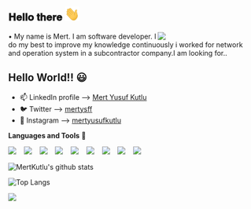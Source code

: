 <h2> 𝐇𝐞𝐥𝐥𝐨 𝐭𝐡𝐞𝐫𝐞 <img src="https://raw.githubusercontent.com/ABSphreak/ABSphreak/master/gifs/Hi.gif" width="30px"></h2>

<img align='right' src='https://user-images.githubusercontent.com/5713670/87202985-820dcb80-c2b6-11ea-9f56-7ec461c497c3.gif' width='200"'>

• My name is Mert. I am software developer. I do my best to improve my knowledge continuously i worked for network and operation system in a subcontractor company.I am looking for..

## Hello World!! 😃
- 📫 LinkedIn profile --> [Mert Yusuf Kutlu](https://www.linkedin.com/in/mert-yusuf-kutlu-8b31ba142/)
- 🐦 Twitter --> [mertysff](https://twitter.com/mertysff)
- 🔔 Instagram --> [mertyusufkutlu](https://www.instagram.com/mertyusufkutlu)

**Languages and Tools** 🎨
<p align="left">
  <img src="https://www.flaticon.com/svg/vstatic/svg/1216/1216733.svg?token=exp=1612170919~hmac=57bc421e2b16251eb81ec32a94d3e919" height="30px"/>
  <span>&nbsp;&nbsp;</span>
  <img src="https://www.flaticon.com/svg/vstatic/svg/732/732190.svg?token=exp=1612170949~hmac=5c03a242f3b29f865951309db577bd31" height="30px" />
  <span>&nbsp;&nbsp;</span>
  <img src="https://www.flaticon.com/svg/vstatic/svg/919/919828.svg?token=exp=1612170972~hmac=8cf533c1dbdccb4bea79f332cce5e16e" height="30px" />
  <span>&nbsp;&nbsp;</span>
  <img src="https://d29fhpw069ctt2.cloudfront.net/icon/image/38839/preview.svg" height="30px" />
  <span>&nbsp;&nbsp;</span>
  <img src="https://www.flaticon.com/svg/vstatic/svg/919/919841.svg?token=exp=1612170465~hmac=b84f2bc2de84df80e183d4385302442f" height="30px" />
  <span>&nbsp;&nbsp;</span>
  <img src="https://cdn.iconscout.com/icon/free/png-512/c-programming-569564.png" height="30px" />
  <span>&nbsp;&nbsp;</span>
  <img src="https://brandeps.com/logo-download/C/C-Sharp-logo-vector-01.svg" height="30px" />
  <span>&nbsp;&nbsp;</span>
  <img src="https://upload.wikimedia.org/wikipedia/commons/c/c3/Python-logo-notext.svg" height="30px" />
  <span>&nbsp;&nbsp;</span>
  <img src="https://upload.wikimedia.org/wikipedia/commons/e/ee/.NET_Core_Logo.svg" height="30px" />
 </p>


![MertKutlu's github stats](https://github-readme-stats.vercel.app/api?username=MertKutlu&&show_icons=true&title_color=ffffff&icon_color=bb2acf&text_color=daf7dc&bg_color=151515)

![Top Langs](https://github-readme-stats.vercel.app/api/top-langs/?username=MertKutlu&title_color=ffffff&icon_color=bb2acf&text_color=daf7dc&bg_color=151515&layout=compact&hide=css)




![](https://komarev.com/ghpvc/?username=MertKutlu&color=blue)
